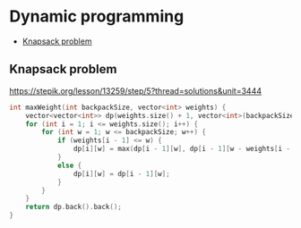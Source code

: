 # Dynamic programming

+ [Knapsack problem](#knapsack-problem)


## Knapsack problem
https://stepik.org/lesson/13259/step/5?thread=solutions&unit=3444

```C++ 
int maxWeight(int backpackSize, vector<int> weights) {
    vector<vector<int>> dp(weights.size() + 1, vector<int>(backpackSize + 1, 0));
    for (int i = 1; i <= weights.size(); i++) {
        for (int w = 1; w <= backpackSize; w++) {
            if (weights[i - 1] <= w) {
                dp[i][w] = max(dp[i - 1][w], dp[i - 1][w - weights[i - 1]] + weights[i - 1]);
            }
            else {
                dp[i][w] = dp[i - 1][w];
            }
        }
    }
    return dp.back().back();
}
 ```

